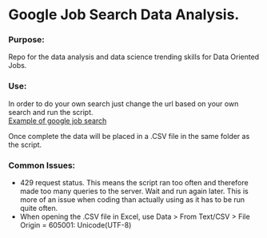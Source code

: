 # Google Job Search Data Analysis.

### Purpose:
Repo for the data analysis and data science trending skills for Data Oriented Jobs.

### Use:
In order to do your own search just change the url based on your own search and run the script.  
[Example of google job search](https://www.google.com/search?q=data+Analyst+jobs&oq=data+sc&aqs=chrome.0.69i59l2j0i433i457j69i59j69i57j69i61l2j69i60.1954j1j1&sourceid=chrome&ie=UTF-8&ibp=htl;jobs&sa=X&ved=2ahUKEwioy4DD3I_uAhVWhlwKHXWZDPAQutcGKAB6BAgFEAQ&sxsrf=ALeKk01QJ1N0hCq5E4yNdSVpAocamk9jcA:1610225255727#htivrt=jobs&htidocid=eaEAKiT_pHnjJGlAAAAAAA%3D%3D&fpstate=tldetail*)

Once complete the data will be placed in a .CSV file in the same folder as the script.

### Common Issues:
* 429 request status. This means the script ran too often and therefore made too many queries to the server. Wait and run again later. This is more of an issue when coding than actually using as it has to be run quite often.  
* When opening the .CSV file in Excel, use Data > From Text/CSV > File Origin = 605001: Unicode(UTF-8)


